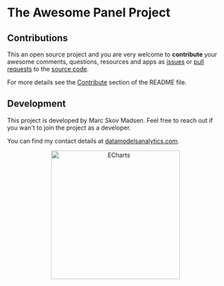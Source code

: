 # The Awesome Panel Project

## Contributions

This an open source project and you are very welcome to **contribute** your awesome
comments, questions, resources and apps as
[issues](https://github.com/MarcSkovMadsen/awesome-panel/issues) or
[pull requests](https://github.com/MarcSkovMadsen/awesome-panel/pulls)
to the [source code](https://github.com/MarcSkovMadsen/awesome-panel).

For more details see the [Contribute](https://github.com/marcskovmadsen/awesome-panel#contribute) section of the README file.

## Development

This project is developed by Marc Skov Madsen. Feel free to reach out if you wan't to join the project as a developer.

You can find my contact details at [datamodelsanalytics.com](https://datamodelsanalytics.com).

<div align="center" style="margin-right:10%;margin-left:10%">
<a href="https://datamodelsanalytics.com">
    <img
        alt="ECharts"
        src="https://github.com/MarcSkovMadsen/awesome-panel/blob/master/assets/images/datamodelsanalytics.png?raw=true"
        style="height:300px;"
    ></a>
</div>
